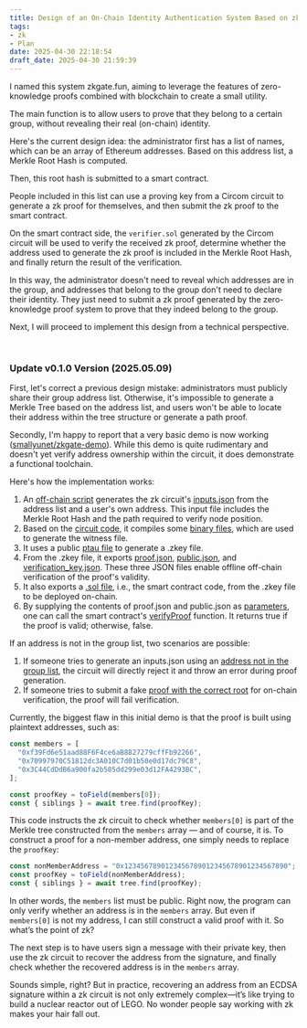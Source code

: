 ```yaml
---
title: Design of an On-Chain Identity Authentication System Based on zk + Smart Contracts
tags: 
- zk
- Plan
date: 2025-04-30 22:18:54
draft_date: 2025-04-30 21:59:39
---
```


I named this system zkgate.fun, aiming to leverage the features of zero-knowledge proofs combined with blockchain to create a small utility.

The main function is to allow users to prove that they belong to a certain group, without revealing their real (on-chain) identity.

Here's the current design idea: the administrator first has a list of names, which can be an array of Ethereum addresses. Based on this address list, a Merkle Root Hash is computed.

Then, this root hash is submitted to a smart contract.

People included in this list can use a proving key from a Circom circuit to generate a zk proof for themselves, and then submit the zk proof to the smart contract.

On the smart contract side, the `verifier.sol` generated by the Circom circuit will be used to verify the received zk proof, determine whether the address used to generate the zk proof is included in the Merkle Root Hash, and finally return the result of the verification.

In this way, the administrator doesn't need to reveal which addresses are in the group, and addresses that belong to the group don't need to declare their identity. They just need to submit a zk proof generated by the zero-knowledge proof system to prove that they indeed belong to the group.

Next, I will proceed to implement this design from a technical perspective.

<br>

### Update v0.1.0 Version (2025.05.09)

First, let's correct a previous design mistake: administrators must publicly share their group address list. Otherwise, it's impossible to generate a Merkle Tree based on the address list, and users won't be able to locate their address within the tree structure or generate a path proof.

Secondly, I'm happy to report that a very basic demo is now working ([smallyunet/zkgate-demo](https://github.com/smallyunet/zkgate-demo)). While this demo is quite rudimentary and doesn't yet verify address ownership within the circuit, it does demonstrate a functional toolchain.

Here's how the implementation works:

1. An [off-chain script](https://github.com/smallyunet/zkgate-demo/blob/main/offchain/smt.js) generates the zk circuit's [inputs.json](https://github.com/smallyunet/zkgate-demo/blob/main/offchain/inputs.json) from the address list and a user's own address. This input file includes the Merkle Root Hash and the path required to verify node position.
2. Based on the [circuit code](https://github.com/smallyunet/zkgate-demo/blob/main/circuits/merkleSmtProof.circom), it compiles some [binary files](https://github.com/smallyunet/zkgate-demo/tree/main/circuits/build), which are used to generate the witness file.
3. It uses a public [ptau file](https://github.com/smallyunet/zkgate-demo/blob/main/circuits/run.sh#L17-L28) to generate a .zkey file.
4. From the .zkey file, it exports [proof.json](https://github.com/smallyunet/zkgate-demo/blob/main/circuits/proof.json), [public.json](https://github.com/smallyunet/zkgate-demo/blob/main/circuits/public.json), and [verification_key.json](https://github.com/smallyunet/zkgate-demo/blob/main/circuits/verification_key.json). These three JSON files enable offline off-chain verification of the proof's validity.
5. It also exports a [.sol file](https://github.com/smallyunet/zkgate-demo/blob/main/circuits/contracts/Groth16Verifier.sol), i.e., the smart contract code, from the .zkey file to be deployed on-chain.
6. By supplying the contents of proof.json and public.json as [parameters](https://github.com/smallyunet/zkgate-demo/blob/main/hardhat/scripts/prove.js#L41), one can call the smart contract's [verifyProof](https://github.com/smallyunet/zkgate-demo/blob/main/circuits/contracts/Groth16Verifier.sol) function. It returns true if the proof is valid; otherwise, false.

If an address is not in the group list, two scenarios are possible:

1. If someone tries to generate an inputs.json using an [address not in the group list](https://github.com/smallyunet/zkgate-demo/blob/main/offchain/smt_non_member.js#L24), the circuit will directly reject it and throw an error during proof generation.
2. If someone tries to submit a fake [proof with the correct root](https://github.com/smallyunet/zkgate-demo/blob/main/hardhat/scripts/fakeProofWithCorrectRoot.js#L26) for on-chain verification, the proof will fail verification.

Currently, the biggest flaw in this initial demo is that the proof is built using plaintext addresses, such as:

```js
const members = [
  "0xf39Fd6e51aad88F6F4ce6aB8827279cffFb92266",
  "0x70997970C51812dc3A010C7d01b50e0d17dc79C8",
  "0x3C44CdDdB6a900fa2b585dd299e03d12FA4293BC",
];

const proofKey = toField(members[0]);
const { siblings } = await tree.find(proofKey);
```

This code instructs the zk circuit to check whether `members[0]` is part of the Merkle tree constructed from the `members` array — and of course, it is. To construct a proof for a non-member address, one simply needs to replace the `proofKey`:

```js
const nonMemberAddress = "0x1234567890123456789012345678901234567890";
const proofKey = toField(nonMemberAddress);
const { siblings } = await tree.find(proofKey);
```

In other words, the `members` list must be public. Right now, the program can only verify whether an address is in the `members` array. But even if `members[0]` is not my address, I can still construct a valid proof with it. So what’s the point of zk?

The next step is to have users sign a message with their private key, then use the zk circuit to recover the address from the signature, and finally check whether the recovered address is in the `members` array.

Sounds simple, right? But in practice, recovering an address from an ECDSA signature within a zk circuit is not only extremely complex—it’s like trying to build a nuclear reactor out of LEGO. No wonder people say working with zk makes your hair fall out.
